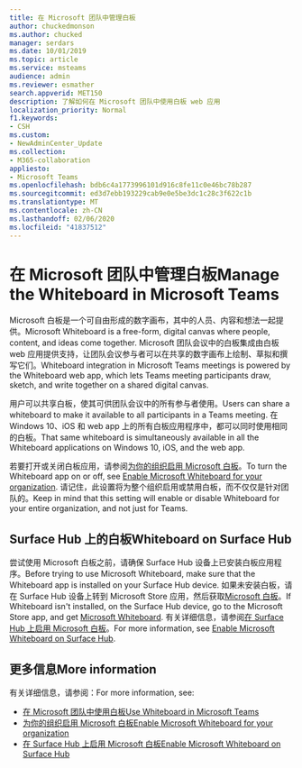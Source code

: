 ```yaml
---
title: 在 Microsoft 团队中管理白板
author: chuckedmonson
ms.author: chucked
manager: serdars
ms.date: 10/01/2019
ms.topic: article
ms.service: msteams
audience: admin
ms.reviewer: esmather
search.appverid: MET150
description: 了解如何在 Microsoft 团队中使用白板 web 应用
localization_priority: Normal
f1.keywords:
- CSH
ms.custom:
- NewAdminCenter_Update
ms.collection:
- M365-collaboration
appliesto:
- Microsoft Teams
ms.openlocfilehash: bdb6c4a1773996101d916c8fe11c0e46bc78b287
ms.sourcegitcommit: ed3d7ebb193229cab9e0e5be3dc1c28c3f622c1b
ms.translationtype: MT
ms.contentlocale: zh-CN
ms.lasthandoff: 02/06/2020
ms.locfileid: "41837512"
---
```

<a name="manage-the-whiteboard-in-microsoft-teams"></a><span data-ttu-id="8eaeb-103">在 Microsoft 团队中管理白板</span><span class="sxs-lookup"><span data-stu-id="8eaeb-103">Manage the Whiteboard in Microsoft Teams</span></span>
==========================================

<span data-ttu-id="8eaeb-104">Microsoft 白板是一个可自由形成的数字画布，其中的人员、内容和想法一起提供。</span><span class="sxs-lookup"><span data-stu-id="8eaeb-104">Microsoft Whiteboard is a free-form, digital canvas where people, content, and ideas come together.</span></span> <span data-ttu-id="8eaeb-105">Microsoft 团队会议中的白板集成由白板 web 应用提供支持，让团队会议参与者可以在共享的数字画布上绘制、草拟和撰写它们。</span><span class="sxs-lookup"><span data-stu-id="8eaeb-105">Whiteboard integration in Microsoft Teams meetings is powered by the Whiteboard web app, which lets Teams meeting participants draw, sketch, and write together on a shared digital canvas.</span></span>

<span data-ttu-id="8eaeb-106">用户可以共享白板，使其可供团队会议中的所有参与者使用。</span><span class="sxs-lookup"><span data-stu-id="8eaeb-106">Users can share a whiteboard to make it available to all participants in a Teams meeting.</span></span> <span data-ttu-id="8eaeb-107">在 Windows 10、iOS 和 web app 上的所有白板应用程序中，都可以同时使用相同的白板。</span><span class="sxs-lookup"><span data-stu-id="8eaeb-107">That same whiteboard is simultaneously available in all the Whiteboard applications on Windows 10, iOS, and the web app.</span></span>

<span data-ttu-id="8eaeb-108">若要打开或关闭白板应用，请参阅[为你的组织启用 Microsoft 白板](https://support.office.com/article/1caaa2e2-5c18-4bdf-b878-2d98f1da4b24)。</span><span class="sxs-lookup"><span data-stu-id="8eaeb-108">To turn the Whiteboard app on or off, see [Enable Microsoft Whiteboard for your organization](https://support.office.com/article/1caaa2e2-5c18-4bdf-b878-2d98f1da4b24).</span></span> <span data-ttu-id="8eaeb-109">请记住，此设置将为整个组织启用或禁用白板，而不仅仅是针对团队的。</span><span class="sxs-lookup"><span data-stu-id="8eaeb-109">Keep in mind that this setting will enable or disable Whiteboard for your entire organization, and not just for Teams.</span></span>

## <a name="whiteboard-on-surface-hub"></a><span data-ttu-id="8eaeb-110">Surface Hub 上的白板</span><span class="sxs-lookup"><span data-stu-id="8eaeb-110">Whiteboard on Surface Hub</span></span>

<span data-ttu-id="8eaeb-111">尝试使用 Microsoft 白板之前，请确保 Surface Hub 设备上已安装白板应用程序。</span><span class="sxs-lookup"><span data-stu-id="8eaeb-111">Before trying to use Microsoft Whiteboard, make sure that the Whiteboard app is installed on your Surface Hub device.</span></span> <span data-ttu-id="8eaeb-112">如果未安装白板，请在 Surface Hub 设备上转到 Microsoft Store 应用，然后获取[Microsoft 白板](https://www.microsoft.com/p/microsoft-whiteboard/9mspc6mp8fm4?activetab=pivot:overviewtab)。</span><span class="sxs-lookup"><span data-stu-id="8eaeb-112">If Whiteboard isn't installed, on the Surface Hub device, go to the Microsoft Store app, and get [Microsoft Whiteboard](https://www.microsoft.com/p/microsoft-whiteboard/9mspc6mp8fm4?activetab=pivot:overviewtab).</span></span> <span data-ttu-id="8eaeb-113">有关详细信息，请参阅[在 Surface Hub 上启用 Microsoft 白板](https://support.office.com/article/enable-microsoft-whiteboard-on-surface-hub-b5df4539-f735-42ff-b22a-0f5e21be7627)。</span><span class="sxs-lookup"><span data-stu-id="8eaeb-113">For more information, see [Enable Microsoft Whiteboard on Surface Hub](https://support.office.com/article/enable-microsoft-whiteboard-on-surface-hub-b5df4539-f735-42ff-b22a-0f5e21be7627).</span></span>

## <a name="more-information"></a><span data-ttu-id="8eaeb-114">更多信息</span><span class="sxs-lookup"><span data-stu-id="8eaeb-114">More information</span></span>

<span data-ttu-id="8eaeb-115">有关详细信息，请参阅：</span><span class="sxs-lookup"><span data-stu-id="8eaeb-115">For more information, see:</span></span>

- [<span data-ttu-id="8eaeb-116">在 Microsoft 团队中使用白板</span><span class="sxs-lookup"><span data-stu-id="8eaeb-116">Use Whiteboard in Microsoft Teams</span></span>](https://support.office.com/article/7a6e7218-e9dc-4ccc-89aa-b1a0bb9c31ee)
- [<span data-ttu-id="8eaeb-117">为你的组织启用 Microsoft 白板</span><span class="sxs-lookup"><span data-stu-id="8eaeb-117">Enable Microsoft Whiteboard for your organization</span></span>](https://support.office.com/article/1caaa2e2-5c18-4bdf-b878-2d98f1da4b24)
- [<span data-ttu-id="8eaeb-118">在 Surface Hub 上启用 Microsoft 白板</span><span class="sxs-lookup"><span data-stu-id="8eaeb-118">Enable Microsoft Whiteboard on Surface Hub</span></span>](https://support.office.com/article/enable-microsoft-whiteboard-on-surface-hub-b5df4539-f735-42ff-b22a-0f5e21be7627)
